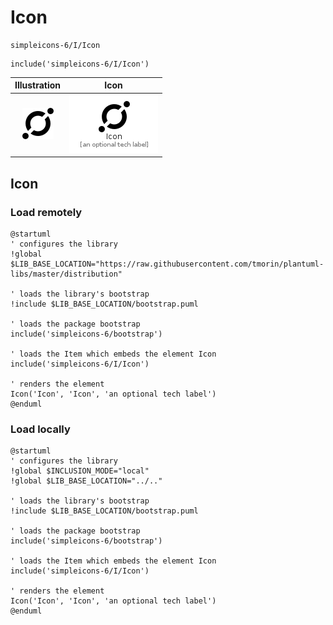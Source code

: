 # Icon


```text
simpleicons-6/I/Icon
```

```text
include('simpleicons-6/I/Icon')
```



| Illustration | Icon |
| :---: | :---: |
| ![illustration for Illustration](../../simpleicons-6/I/Icon.png) | ![illustration for Icon](../../simpleicons-6/I/Icon.Local.png) |




## Icon

### Load remotely
```plantuml
@startuml
' configures the library
!global $LIB_BASE_LOCATION="https://raw.githubusercontent.com/tmorin/plantuml-libs/master/distribution"

' loads the library's bootstrap
!include $LIB_BASE_LOCATION/bootstrap.puml

' loads the package bootstrap
include('simpleicons-6/bootstrap')

' loads the Item which embeds the element Icon
include('simpleicons-6/I/Icon')

' renders the element
Icon('Icon', 'Icon', 'an optional tech label')
@enduml
```

### Load locally
```plantuml
@startuml
' configures the library
!global $INCLUSION_MODE="local"
!global $LIB_BASE_LOCATION="../.."

' loads the library's bootstrap
!include $LIB_BASE_LOCATION/bootstrap.puml

' loads the package bootstrap
include('simpleicons-6/bootstrap')

' loads the Item which embeds the element Icon
include('simpleicons-6/I/Icon')

' renders the element
Icon('Icon', 'Icon', 'an optional tech label')
@enduml
```

